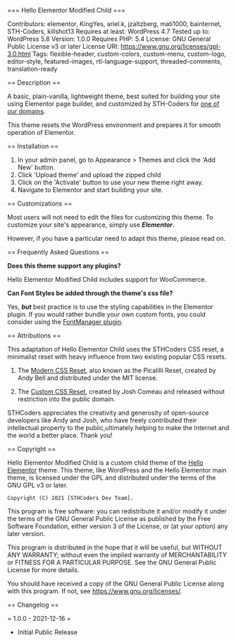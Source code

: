 === Hello Elementor Modified Child ===

Contributors: elementor, KingYes, ariel.k, jzaltzberg, mati1000, bainternet, STH-Coders, killshot13 Requires at least: WordPress 4.7 Tested up to: WordPress 5.8 Version: 1.0.0 Requires PHP: 5.4 License: GNU General Public License v3 or later License URI: <https://www.gnu.org/licenses/gpl-3.0.html> Tags: flexible-header, custom-colors, custom-menu, custom-logo, editor-style, featured-images, rtl-language-support, threaded-comments, translation-ready

== Description ==

A basic, plain-vanilla, lightweight theme, best suited for building your site using Elementor page builder, and customized by STH-Coders for [one of our domains](https://safethishome.com).

This theme resets the WordPress environment and prepares it for smooth operation of Elementor.

== Installation ==

1. In your admin panel, go to Appearance > Themes and click the 'Add New' button.
2. Click 'Upload theme' and upload the zipped child
3. Click on the 'Activate' button to use your new theme right away.
4. Navigate to Elementor and start building your site.

== Customizations ==

Most users will not need to edit the files for customizing this theme. To customize your site's appearance, simply use **_Elementor_**.

However, if you have a particular need to adapt this theme, please read on.

== Frequently Asked Questions ==

**Does this theme support any plugins?**

Hello Elementor Modified Child includes support for WooCommerce.

**Can Font Styles be added through the theme's css file?**

Yes, **_but_** best practice is to use the styling capabilities in the Elementor plugin. If you would rather bundle your own custom fonts, you could consider using the [FontManager plugin](https://github.com/STH-Coders/FontManager).

== Attributions ==

This adaptation of Hello Elementor Child uses the STHCoders CSS reset, a minimalist reset with heavy influence from two existing popular CSS resets.

1. The [Modern CSS Reset](https://piccalil.li/blog/a-modern-css-reset/), also known as the Picalilli Reset, created by Andy Bell and distributed under the MIT license.

2. The [Custom CSS Reset](https://www.joshwcomeau.com/css/custom-css-reset/), created by Josh Comeau and released without restriction into the public domain.

STHCoders appreciates the creativity and generosity of open-source developers like Andy and Josh, who have freely contributed their intellectual property to the public,ultimately helping to make the Internet and the world a better place. Thank you!

== Copyright ==

Hello Elementor Modified Child is a custom child theme of the [Hello Elementor](https://wordpress.org/themes/hello-elementor) theme. This theme, like WordPress and the Hello Elementor main theme, is licensed under the GPL and distributed under the terms of the GNU GPL v3 or later.

    Copyright (C) 2021 [STHCoders Dev Team].

This program is free software: you can redistribute it and/or modify
it under the terms of the GNU General Public License as published by
the Free Software Foundation, either version 3 of the License, or
(at your option) any later version.

This program is distributed in the hope that it will be useful,
but WITHOUT ANY WARRANTY; without even the implied warranty of
MERCHANTABILITY or FITNESS FOR A PARTICULAR PURPOSE.  See the
GNU General Public License for more details.

You should have received a copy of the GNU General Public License
along with this program.  If not, see <https://www.gnu.org/licenses/>.

== Changelog ==

= 1.0.0 - 2021-12-16 =
- Initial Public Release
